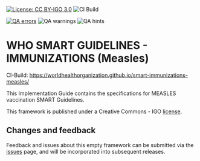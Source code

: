 [![License: CC BY-IGO 3.0](https://licensebuttons.net/l/by-nc/3.0/igo/80x15.png)](https://creativecommons.org/licenses/by/3.0/igo)
![CI Build](https://img.shields.io/github/actions/workflow/status/worldhealthorganization/smart-immunizations-measles/ghbuild.yml)  
  

[![QA errors](https://img.shields.io/badge/dynamic/json?url=https%3A%2F%2Fworldhealthorganization.github.io%2Fsmart-immunizations-measles%2Fqa.json&query=%24.errs&logoColor=red&label=QA%20errors&color=yellow)](https://worldhealthorganization.github.io/smart-immunizations-measles/qa.html)
![QA warnings](https://img.shields.io/badge/dynamic/json?url=https%3A%2F%2Fworldhealthorganization.github.io%2Fsmart-immunizations-measles%2Fqa.json&query=%24.warnings&logoColor=orange&label=QA%20warnings&color=yellow)
![QA hints](https://img.shields.io/badge/dynamic/json?url=https%3A%2F%2Fworldhealthorganization.github.io%2Fsmart-immunizations-measles%2Fqa.json&query=%24.hints&logoColor=yellow&label=QA%20hints&color=yellow)


# WHO SMART GUIDELINES - IMMUNIZATIONS (Measles)

CI-Build: https://worldhealthorganization.github.io/smart-immunizations-measles/

This Implementation Guide contains the specifications for MEASLES vaccination SMART Guidelines.

This framework is published under a Creative Commons - IGO [license](LICENSE.md).

## Changes and feedback

Feedback and issues about this empty framework can be submitted via the [issues](issues) page, and will be incorporated into subsequent releases.


